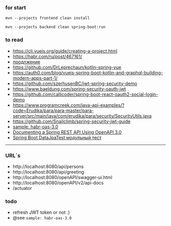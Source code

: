 ### for start
`mvn --projects frontend clean install`

`mvn --projects backend clean spring-boot:run`
### to read
- https://cli.vuejs.org/guide/creating-a-project.html
- https://habr.com/ru/post/467161/
- [продлжение](https://habr.com/ru/post/482222/)
- https://github.com/DrLeprechaun/kotlin-spring-vue
- https://auth0.com/blog/vuejs-spring-boot-kotlin-and-graphql-building-modern-apps-part-1/
- https://github.com/szerhusenBC/jwt-spring-security-demo
- https://www.baeldung.com/spring-security-oauth-jwt
- https://github.com/callicoder/spring-boot-react-oauth2-social-login-demo
- https://www.programcreek.com/java-api-examples/?code=Erudika/para/para-master/para-server/src/main/java/com/erudika/para/security/SecurityUtils.java
- https://github.com/Snailclimb/spring-security-jwt-guide
- [sample: habr-oas-3.0](https://github.com/Mir-Platform/habr-oas-3.0/blob/master/src/main/resources/habr-1.yaml)
- [Documenting a Spring REST API Using OpenAPI 3.0](https://www.baeldung.com/spring-rest-openapi-documentation)
- [Spring Boot DataJpaTest модульный тест](https://coderoad.ru/53002232/Spring-Boot-DataJpaTest-%D0%BC%D0%BE%D0%B4%D1%83%D0%BB%D1%8C%D0%BD%D1%8B%D0%B9-%D1%82%D0%B5%D1%81%D1%82-%D0%B2%D0%BE%D0%B7%D0%B2%D1%80%D0%B0%D1%89%D0%B0%D0%B5%D1%82%D1%81%D1%8F-%D0%BA-H2-%D0%B2%D0%BC%D0%B5%D1%81%D1%82%D0%BE-mySql)
---
### URL`s 
- http://localhost:8080/api/persons
- http://localhost:8080/api/greeting
- http://localhost:8080/openAPI/swagger-ui.html
- http://localhost:8080/openAPI/v2/api-docs
- /actuator
### todo
 - refresh JWT token or not :)
 - @see `sample: habr-oas-3.0`